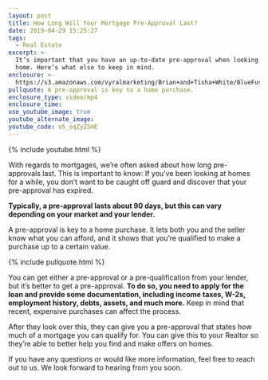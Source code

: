 ```yaml
---
layout: post
title: How Long Will Your Mortgage Pre-Approval Last?
date: 2019-04-29 15:25:27
tags:
  - Real Estate
excerpt: >-
  It’s important that you have an up-to-date pre-approval when looking for a new
  home. Here’s what else to keep in mind.
enclosure: >-
  https://s3.amazonaws.com/vyralmarketing/Brian+and+Tisha+White/BlueFuse+Realty-+How+Long+Does+a+Pre-Approval+Last_.mp4
pullquote: A pre-approval is key to a home purchase.
enclosure_type: video/mp4
enclosure_time:
use_youtube_image: true
youtube_alternate_image:
youtube_code: o5_oqZyZSmE
---
```


{% include youtube.html %}

With regards to mortgages, we’re often asked about how long pre-approvals last. This is important to know: If you’ve been looking at homes for a while, you don’t want to be caught off guard and discover that your pre-approval has expired.

**Typically, a pre-approval lasts about 90 days, but this can vary depending on your market and your lender.&nbsp;**

A pre-approval is key to a home purchase. It lets both you and the seller know what you can afford, and it shows that you’re qualified to make a purchase up to a certain value.&nbsp;

{% include pullquote.html %}

You can get either a pre-approval or a pre-qualification from your lender, but it’s better to get a pre-approval. **To do so, you need to apply for the loan and provide some documentation, including income taxes, W-2s, employment history, debts, assets, and much more.** Keep in mind that recent, expensive purchases can affect the process.&nbsp;

After they look over this, they can give you a pre-approval that states how much of a mortgage you can qualify for. You can give this to your Realtor so they’re able to better help you find and make offers on homes.&nbsp;

If you have any questions or would like more information, feel free to reach out to us. We look forward to hearing from you soon.